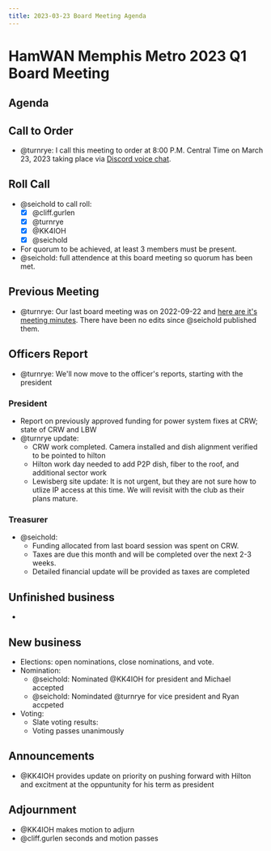 ```yaml
---
title: 2023-03-23 Board Meeting Agenda
---
```

# HamWAN Memphis Metro 2023 Q1 Board Meeting

## Agenda

## Call to Order

- @turnrye: I call this meeting to order at 8:00 P.M. Central Time on March 23, 2023 taking place via [Discord voice chat](https://discord.gg/8KyKeACxM6?event=1068683760930930778).

## Roll Call

- @seichold to call roll:
  - [X] @cliff.gurlen
  - [X] @turnrye
  - [X] @KK4IOH
  - [X] @seichold
- For quorum to be achieved, at least 3 members must be present.
- @seichold: full attendence at this board meeting so quorum has been met. 

## Previous Meeting

- @turnrye: Our last board meeting was on 2022-09-22 and [here are it's meeting minutes](../../minutes/2022-09-22-board-meeting-minutes). There have been no edits since @seichold published them.
    
## Officers Report

- @turnrye: We'll now move to the officer's reports, starting with the president

### President

- Report on previously approved funding for power system fixes at CRW; state of CRW and LBW
- @turnrye update:
   - CRW work completed. Camera installed and dish alignment verified to be pointed to hilton
   - Hilton work day needed to add P2P dish, fiber to the roof, and additional sector work
   - Lewisberg site update: It is not urgent, but they are not sure how to utlize IP access at this time. We will revisit with the club as their plans mature. 

### Treasurer
- @seichold:
   - Funding allocated from last board session was spent on CRW. 
   - Taxes are due this month and will be completed over the next 2-3 weeks. 
   - Detailed financial update will be provided as taxes are completed 

## Unfinished business

- 

## New business

- Elections: open nominations, close nominations, and vote.
- Nomination: 
   - @seichold: Nominated @KK4IOH for president and Michael accepted
   - @seichold: Nomindated @turnrye for vice president and Ryan accpeted
- Voting:
   - Slate voting results: 
    - Voting passes unanimously    

## Announcements
- @KK4IOH provides update on priority on pushing forward with Hilton and excitment at the oppuntunity for his term as president 


## Adjournment
- @KK4IOH makes motion to adjurn
- @cliff.gurlen seconds and motion passes 
